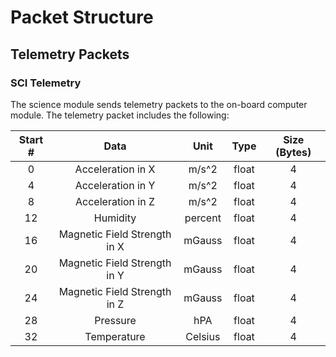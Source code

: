 # Packet Structure

## Telemetry Packets

### SCI Telemetry
The science module sends telemetry packets to the on-board computer module. The telemetry packet includes the following:

| Start # |             Data             |  Unit   | Type  | Size (Bytes) |
| :-----: | :--------------------------: | :-----: | :---: | :----------: |
|    0    |      Acceleration in X       |  m/s^2  | float |      4       |
|    4    |      Acceleration in Y       |  m/s^2  | float |      4       |
|    8    |      Acceleration in Z       |  m/s^2  | float |      4       |
|   12    |           Humidity           | percent | float |      4       |
|   16    | Magnetic Field Strength in X | mGauss  | float |      4       |
|   20    | Magnetic Field Strength in Y | mGauss  | float |      4       |
|   24    | Magnetic Field Strength in Z | mGauss  | float |      4       |
|   28    |           Pressure           |   hPA   | float |      4       |
|   32    |         Temperature          | Celsius | float |      4       |
